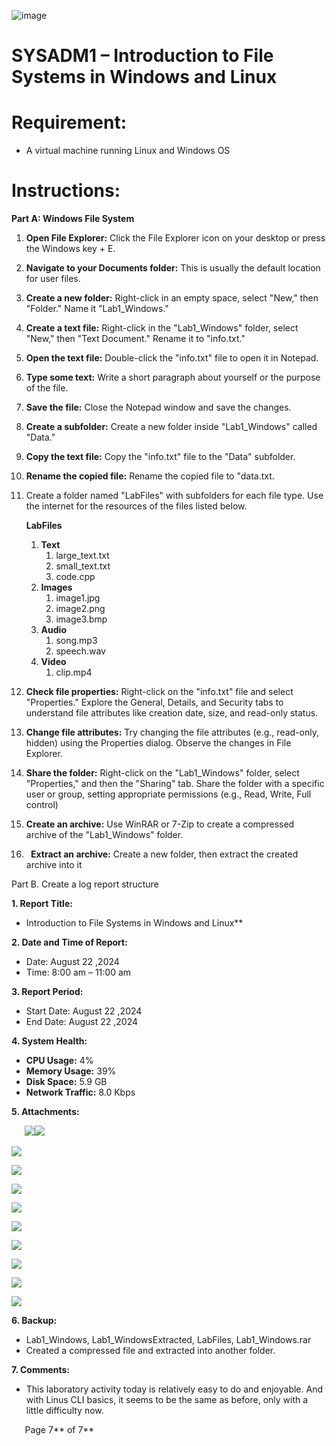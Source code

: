 ﻿
![image](https://github.com/user-attachments/assets/8021e7cd-adfb-4a43-ab99-d7b2ff1b1a3d)


# SYSADM1 – Introduction to File Systems in Windows and Linux
# Requirement: 
- A virtual machine running Linux and Windows OS
# Instructions: 
**Part A: Windows File System**

1. **Open File Explorer:** Click the File Explorer icon on your desktop or press the Windows key + E.
1. **Navigate to your Documents folder:** This is usually the default location for user files.
1. **Create a new folder:** Right-click in an empty space, select "New," then "Folder." Name it "Lab1\_Windows."
1. **Create a text file:** Right-click in the "Lab1\_Windows" folder, select "New," then "Text Document." Rename it to "info.txt."
1. **Open the text file:** Double-click the "info.txt" file to open it in Notepad.
1. **Type some text:** Write a short paragraph about yourself or the purpose of the file.
1. **Save the file:** Close the Notepad window and save the changes.
1. **Create a subfolder:** Create a new folder inside "Lab1\_Windows" called "Data."
1. **Copy the text file:** Copy the "info.txt" file to the "Data" subfolder.
1. **Rename the copied file:** Rename the copied file to "data.txt.
1. Create a folder named "LabFiles" with subfolders for each file type. Use the internet for the resources of the files listed below. 

   **LabFiles** 

   1. **Text** 
      1. large\_text.txt
      1. small\_text.txt
      1. code.cpp
   1. **Images** 
      1. image1.jpg
      1. image2.png
      1. image3.bmp
   1. **Audio** 
      1. song.mp3
      1. speech.wav
   1. **Video** 
      1. clip.mp4
1. **Check file properties:** Right-click on the "info.txt" file and select "Properties." Explore the General, Details, and Security tabs to understand file attributes like creation date, size, and read-only status.
1. **Change file attributes:** Try changing the file attributes (e.g., read-only, hidden) using the Properties dialog. Observe the changes in File Explorer.
1. **Share the folder:** Right-click on the "Lab1\_Windows" folder, select "Properties," and then the "Sharing" tab. Share the folder with a specific user or group, setting appropriate permissions (e.g., Read, Write, Full control)
1. **Create an archive:** Use WinRAR or 7-Zip to create a compressed archive of the "Lab1\_Windows" folder.
1. ` `**Extract an archive:** Create a new folder, then extract the created archive into it

Part B. Create a log report structure



















**1. Report Title:**

- Introduction to File Systems in Windows and Linux** 

**2. Date and Time of Report:**

- Date: August 22 ,2024
- Time: 8:00 am – 11:00 am

**3. Report Period:**

- Start Date: August 22 ,2024
- End Date: August 22 ,2024

**4. System Health:**

- **CPU Usage:** 4%
- **Memory Usage:** 39%
- **Disk Space:** 5.9 GB
- **Network Traffic:** 8.0 Kbps

**5. Attachments:**

`	`**![](Aspose.Words.170fdf40-9d91-4276-a8f8-e64fa171ad34.002.png)![](Aspose.Words.170fdf40-9d91-4276-a8f8-e64fa171ad34.003.png)**

![](Aspose.Words.170fdf40-9d91-4276-a8f8-e64fa171ad34.004.png)

![](Aspose.Words.170fdf40-9d91-4276-a8f8-e64fa171ad34.005.png)

![](Aspose.Words.170fdf40-9d91-4276-a8f8-e64fa171ad34.006.png)

![](Aspose.Words.170fdf40-9d91-4276-a8f8-e64fa171ad34.007.png)

![](Aspose.Words.170fdf40-9d91-4276-a8f8-e64fa171ad34.008.png)

![](Aspose.Words.170fdf40-9d91-4276-a8f8-e64fa171ad34.009.png)

![](Aspose.Words.170fdf40-9d91-4276-a8f8-e64fa171ad34.010.png)

![](Aspose.Words.170fdf40-9d91-4276-a8f8-e64fa171ad34.011.png)

![](Aspose.Words.170fdf40-9d91-4276-a8f8-e64fa171ad34.012.png)

**6. Backup:**

- Lab1\_Windows, Lab1\_WindowsExtracted, LabFiles, Lab1\_Windows.rar
- Created a compressed file and extracted into another folder.

**7. Comments:**

- This laboratory activity today is relatively easy to do and enjoyable. And with Linus CLI basics, it seems to be the same as before, only with a little difficulty now.




`	`Page 7** of 7**	
